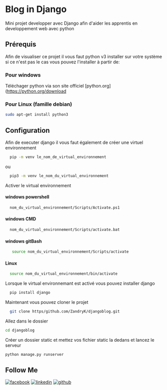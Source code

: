 # Blog in Django 
Mini projet developper avec Django afin d'aider les apprentis en developpement web avec python
## Prérequis
Afin de visualiser ce projet il vous faut python v3 installer sur votre système si ce n'est pas le cas vous pouvez l'installer à partir de:
### Pour windows
Téléchager python via son site officiel [python.org](https://python.org/download
### Pour Linux (famille debian)
```.sh
sudo apt-get install python3
```
## Configuration
Afin de executer django il vous faut également de créer une virtuel environnement
```.sh
  pip -m venv le_nom_de_virtual_environnement
```
ou
```.sh
  pip3 -m venv le_nom_du_virtual_environnement
```
Activer le virtual environnement
#### windows powershell
```.sh
  nom_du_virtual_environnement/Scripts/Activate.ps1
```
#### windows CMD
```.sh
  nom_du_virtual_environnement/Scripts/activate.bat
```
#### windows gitBash
```.sh
   source nom_du_virtual_environnement/Scripts/activate
```
#### Linux
```.sh
  source nom_du_virtual_environnement/bin/activate
```
Lorsque le virtual environnemant est activé vous pouvez installer django
```.sh
  pip install django
```
Maintenant vous pouvez cloner le projet
```.sh
  git clone https/github.com/ZandryK/djangoblog.git
```
Allez dans le dossier
```.sh
cd djangoblog
```
Créer un dossier static et mettez vos fichier static la dedans et lancez le serveur
```.sh
python manage.py runserver
```
## Follow Me
[![facebook](https://github.com/shikhar1020jais1/Git-Social/blob/master/Icons/Facebook.png (Facebook))][1]
[![linkedin](https://github.com/shikhar1020jais1/Git-Social/blob/master/Icons/LinkedIn.png (LinkedIn))][2]
[![github](https://github.com/shikhar1020jais1/Git-Social/blob/master/Icons/Github.png (Github))][3]


<!-- To Link your profile to the media buttons -->

[1]: https://www.facebook.com/zandry.kely.0
[2]: https://www.linkedin.com/in/avotra-frederic
[3]: https://www.github.com/ZandryK



